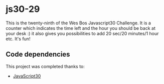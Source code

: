 # js30-29

This is the twenty-ninth of the Wes Bos Javascript30 Challenge. It is a counter which indicates the time left and the hour you should be back at your desk :) it also gives you possibilities to add 20 sec/20 minutes/1 hour etc. It's fun!

## Code dependencies

This project was completed thanks to:
- [JavaScript30][1]

[1]: https://javascript30.com/
